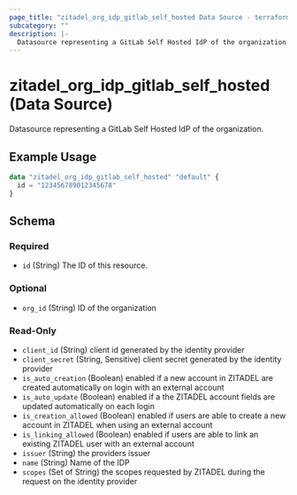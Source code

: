 ```yaml
---
page_title: "zitadel_org_idp_gitlab_self_hosted Data Source - terraform-provider-zitadel"
subcategory: ""
description: |-
  Datasource representing a GitLab Self Hosted IdP of the organization.
---
```


# zitadel_org_idp_gitlab_self_hosted (Data Source)

Datasource representing a GitLab Self Hosted IdP of the organization.

## Example Usage

```terraform
data "zitadel_org_idp_gitlab_self_hosted" "default" {
  id = "123456789012345678"
}
```

<!-- schema generated by tfplugindocs -->
## Schema

### Required

- `id` (String) The ID of this resource.

### Optional

- `org_id` (String) ID of the organization

### Read-Only

- `client_id` (String) client id generated by the identity provider
- `client_secret` (String, Sensitive) client secret generated by the identity provider
- `is_auto_creation` (Boolean) enabled if a new account in ZITADEL are created automatically on login with an external account
- `is_auto_update` (Boolean) enabled if a the ZITADEL account fields are updated automatically on each login
- `is_creation_allowed` (Boolean) enabled if users are able to create a new account in ZITADEL when using an external account
- `is_linking_allowed` (Boolean) enabled if users are able to link an existing ZITADEL user with an external account
- `issuer` (String) the providers issuer
- `name` (String) Name of the IDP
- `scopes` (Set of String) the scopes requested by ZITADEL during the request on the identity provider
